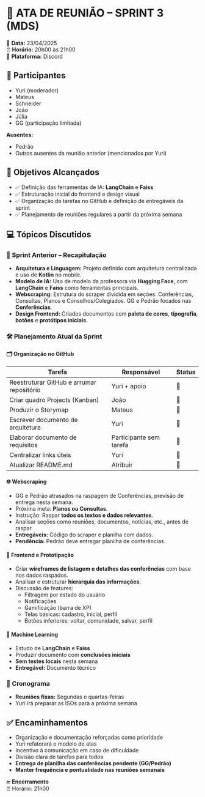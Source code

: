 # 📝 ATA DE REUNIÃO – SPRINT 3 (MDS)

📅 **Data:** 23/04/2025  
⏰ **Horário:** 20h00 às 21h00  
📍 **Plataforma:** Discord 

## 👥 Participantes  
- Yuri (moderador)  
- Mateus  
- Schneider  
- João  
- Júlia  
- GG (participação limitada)

**Ausentes:**  
- Pedrão  
- Outros ausentes da reunião anterior (mencionados por Yuri)

## 🎯 Objetivos Alcançados  
- ✅ Definição das ferramentas de IA: **LangChain** e **Faiss**  
- ✅ Estruturação inicial do frontend e design visual  
- ✅ Organização de tarefas no GitHub e definição de entregáveis da sprint  
- ✅ Planejamento de reuniões regulares a partir da próxima semana

## :computer: Tópicos Discutidos

### 📌 Sprint Anterior – Recapitulação  
- **Arquitetura e Linguagem:** Projeto definido com arquitetura centralizada e uso de **Kotlin** no mobile.  
- **Modelo de IA:** Uso de modelo da professora via **Hugging Face**, com **LangChain** e **Faiss** como ferramentas principais.  
- **Webscraping:** Estrutura do scraper dividida em seções: Conferências, Consultas, Planos e Conselhos/Colegiados. GG e Pedrão focados nas **Conferências**.  
- **Design Frontend:** Criados documentos com **paleta de cores**, **tipografia**, **botões** e **protótipos iniciais**.

### 🛠 Planejamento Atual da Sprint

#### 🗂 Organização no GitHub
| Tarefa | Responsável | Status |
|-------|-------------|--------|
| Reestruturar GitHub e arrumar repositório | Yuri + apoio | 🔄 |
| Criar quadro Projects (Kanban) | João | 🔄 |
| Produzir o Storymap | Mateus | 🔄 |
| Escrever documento de arquitetura | Yuri | 🔄 |
| Elaborar documento de requisitos | Participante sem tarefa | 🔄 |
| Centralizar links úteis | Yuri | 🔄 |
| Atualizar README.md | Atribuir | 🔄 |

#### 🌐 Webscraping
- GG e Pedrão atrasados na raspagem de Conferências, previsão de entrega nesta semana.  
- Próxima meta: **Planos ou Consultas**.  
- Instrução: Raspar **todos os textos e dados relevantes**.  
- Analisar seções como reuniões, documentos, notícias, etc., antes de raspar.  
- **Entregáveis:** Código do scraper e planilha com dados.  
- **Pendência:** Pedrão deve entregar planilha de conferências.

#### 🎨 Frontend e Prototipação
- Criar **wireframes de listagem e detalhes das conferências** com base nos dados raspados.  
- Analisar e estruturar **hierarquia das informações**.  
- Discussão de features:  
  - Filtragem por estado do usuário  
  - Notificações  
  - Gamificação (barra de XP)  
  - Telas básicas: cadastro, inicial, perfil  
  - Botões inferiores: voltar, comunidade, salvar, perfil

#### 🧠 Machine Learning
- Estudo de **LangChain** e **Faiss**  
- Produzir documento com **conclusões iniciais**  
- **Sem testes locais** nesta semana  
- **Entregável:** Documento técnico

### 📅 Cronograma
- **Reuniões fixas:** Segundas e quartas-feiras  
- Yuri irá preparar as ISOs para a próxima semana

## ✅ Encaminhamentos
- Organização e documentação reforçadas como prioridade  
- Yuri refatorará o modelo de atas  
- Incentivo à comunicação em caso de dificuldade  
- Divisão clara de tarefas para todos  
- **Entrega de planilha das conferências pendente (GG/Pedrão)**  
- **Manter frequência e pontualidade nas reuniões semanais**

🔚 **Encerramento**  
⏰ Horário: 21h00
